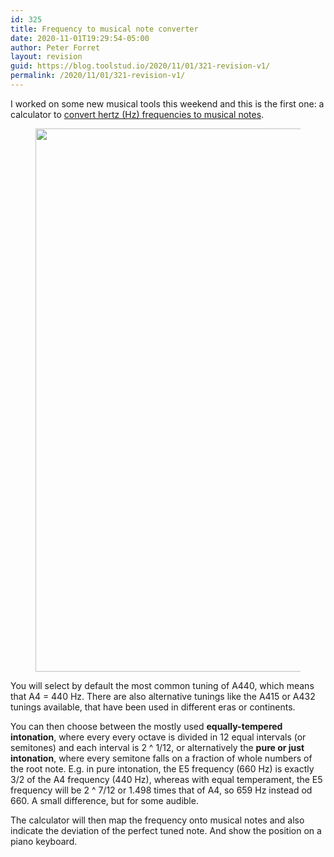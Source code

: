 ```yaml
---
id: 325
title: Frequency to musical note converter
date: 2020-11-01T19:29:54-05:00
author: Peter Forret
layout: revision
guid: https://blog.toolstud.io/2020/11/01/321-revision-v1/
permalink: /2020/11/01/321-revision-v1/
---
```

I worked on some new musical tools this weekend and this is the first one: a calculator to [convert hertz (Hz) frequencies to musical notes](https://toolstud.io/music/hertz.php).<figure class="wp-block-image size-large">

[<img loading="lazy" width="1024" height="869" src="https://blog.toolstud.io/wp-content/uploads/2020/11/image-1024x869.png" alt="" class="wp-image-323" srcset="https://blog.toolstud.io/wp-content/uploads/2020/11/image-1024x869.png 1024w, https://blog.toolstud.io/wp-content/uploads/2020/11/image-500x424.png 500w, https://blog.toolstud.io/wp-content/uploads/2020/11/image-768x652.png 768w, https://blog.toolstud.io/wp-content/uploads/2020/11/image.png 1504w" sizes="(max-width: 1024px) 100vw, 1024px" />](https://toolstud.io/music/hertz.php)</figure> 

You will select by default the most common tuning of A440, which means that A4 = 440 Hz. There are also alternative tunings like the A415 or A432 tunings available, that have been used in different eras or continents.

You can then choose between the mostly used **equally-tempered intonation**, where every every octave is divided in 12 equal intervals (or semitones) and each interval is 2 ^ 1/12, or alternatively the **pure or just intonation**, where every semitone falls on a fraction of whole numbers of the root note. E.g. in pure intonation, the E5 frequency (660 Hz) is exactly 3/2 of the A4 frequency (440 Hz), whereas with equal temperament, the E5 frequency will be 2 ^ 7/12 or 1.498 times that of A4, so 659 Hz instead od 660. A small difference, but for some audible.

The calculator will then map the frequency onto musical notes and also indicate the deviation of the perfect tuned note. And show the position on a piano keyboard.